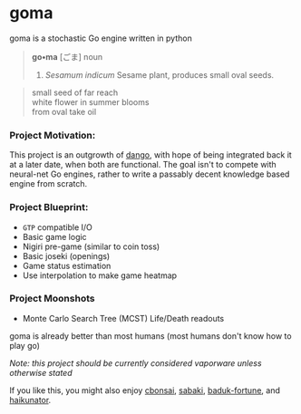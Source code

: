 # goma
goma is a stochastic Go engine written in python

> **go•ma** [ごま]
> noun
> 1. *Sesamum indicum* Sesame plant, produces small oval seeds.

>small seed of far reach <br>
>white flower in summer blooms <br>
>from oval take oil

### Project Motivation:
This project is an outgrowth of [dango](https://github.com/gsobell/dango), with hope of being integrated back it at a later date, when both are functional. The goal isn't to compete with neural-net Go engines, rather to write a passably decent knowledge based engine from scratch.

### Project Blueprint:
* `GTP` compatible I/O
* Basic game logic
* Nigiri pre-game (similar to coin toss)
* Basic joseki (openings)
* Game status estimation
* Use interpolation to make game heatmap

### Project Moonshots
* Monte Carlo Search Tree (MCST) Life/Death readouts

goma is already better than most humans (most humans don't know how to play go)

*Note: this project should be currently considered vaporware unless otherwise stated*

If you like this, you might also enjoy [cbonsai](https://gitlab.com/jallbrit/cbonsai), [sabaki](https://github.com/SabakiHQ/Sabaki), [baduk-fortune](https://github.com/gsobell/baduk-fortune), and [haikunator](https://github.com/usmanbashir/haikunator).
